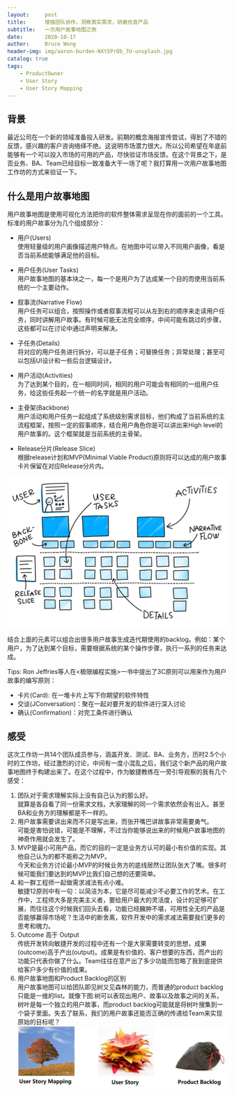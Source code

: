 ```yaml
---
layout:     post
title:      增强团队协作，洞察真实需求，研磨优良产品
subtitle:   一次用户故事地图之旅
date:       2020-10-17
author:     Bruce Wong
header-img: img/aaron-burden-NXt5PrOb_7U-unsplash.jpg
catalog: true
tags:
    - ProductOwner
    - User Story
    - User Story Mapping
---
```

## 背景
最近公司在一个新的领域准备投入研发。前期的概念海报宣传尝试，得到了不错的反馈，感兴趣的客户咨询络绎不绝。这说明市场潜力很大。所以公司希望在年底前能够有一个可以投入市场的可用的产品，尽快验证市场反馈。在这个背景之下，是否业务、BA、Team已经目标一致准备大干一场了呢？我打算用一次用户故事地图工作坊的方式来验证一下。

## 什么是用户故事地图  
用户故事地图是使用可视化方法把你的软件整体需求呈现在你的面前的一个工具。
标准的用户故事分为几个组成部分：
- 用户(Users)  
    使用轻量级的用户画像描述用户特点。在地图中可以带入不同用户画像，看是否当前系统能够满足他的目标。

- 用户任务(User Tasks)  
    用户故事地图的基本块之一，每一个是用户为了达成某一个目的而使用当前系统的一个主要动作。

- 叙事流(Narrative Flow)  
    用户任务可以组合，按照操作或者叙事流程可以从左到右的顺序来走读用户任务，同时讲解用户故事。有时候可能无法完全顺序，中间可能有跳过的步骤，这些都可以在讨论中通过声明来解决。
    
- 子任务(Details)  
    将对应的用户任务进行拆分，可以是子任务；可替换任务；异常处理；甚至可以包括UI设计和一些后台逻辑设计。  

- 用户活动(Activities)  
    为了达到某个目的，在一相同时间，相同的用户可能会有相同的一组用户任务，给这些任务起一个统一的名字就是用户活动。
    
- 主骨架(Backbone)  
    用户活动和用户任务一起组成了系统级别需求目标，他们构成了当前系统的主流程框架，按照一定的叙事顺序，结合用户角色你是可以讲出来High level的用户故事的。这个框架就是当前系统的主骨架。

- Release分片(Release Slice)  
    根据release计划和MVP(Minimal Viable Product)原则将可以达成的用户故事卡片保留在对应Release分片内。

![user story mapping](/img/scrum/userstorymap.png "user story mapping")

结合上面的元素可以组合出很多用户故事生成迭代期使用的backlog。例如：某个用户，为了达到某个目标，需要根据系统的某个操作步骤，执行一系列的任务来达成。

Tips: Ron Jeffries等人在<极限编程实施>一书中提出了3C原则可以用来作为用户故事的编写原则： 
- 卡片(Card): 在一堆卡片上写下你期望的软件特性
- 交谈(JConversation)：聚在一起对要开发的软件进行深入讨论
- 确认(Confirmation)：对完工条件进行确认

## 感受  
这次工作坊一共14个团队成员参与，涵盖开发、测试、BA、业务方，历时2.5个小时的工作坊，经过激烈的讨论，中间有一度小混乱之后，我们这个新产品的用户故事地图终于构建出来了。在这个过程中，作为敏捷教练在一旁引导观察的我有几个感受：
1. 团队对于需求理解实际上没有自己认为的那么好。  
    就算是各自看了同一份需求文档，大家理解的同一个需求依然会有出入。甚至BA和业务方的理解都是不一样的。
2. 用户故事需要讲出来而不只是写出来，而张开嘴巴讲故事非常需要勇气。  
    可能是害怕说错，可能是不理解，不过当你能够说出来的时候用户故事地图的神奇作用就会发生了。
3. MVP是最小可用产品，而它的目的一定是业务方认可的最小有价值的实现。其他自己认为的都不能称之为MVP。  
    今天和业务方讨论最小MVP的时候业务方的底线居然让团队张大了嘴。很多时候可能我们要达到的MVP比我们自己想的还要简单。
4. 和一群工程师一起做需求减法有点小难。  
    敏捷12原则中有一句：以简洁为本，它是尽可能减少不必要工作的艺术。在工作中，工程师大多是完美主义者，要给用户最大的灵活度，设计的足够可扩展，而往往这个时候我们回头去看，功能已经臃肿不堪，可用性全无的产品是否能够赢得市场呢？生活中的断舍离，软件开发中的需求减法需要我们更多的思考和魄力。
5. Outcome 高于 Output  
    传统开发转向敏捷开发的过程中还有一个是大家需要转变的思想，成果(outcome)高于产出(output)。成果是有价值的、客户想要的东西，而产出的功能只代表你做了什么。Team往往在意产出了多少功能而忽略了我到底提供给客户多少有价值的成果。
6. 用户故事地图和Product Backlog的区别  
    用户故事地图可以给团队即见树又见森林的能力，而普通的product backlog只能是一维的list。就像下图:树可以表现出用户、故事以及故事之间的关系，树叶是每一个独立的用户故事，而product backlog可能就是将树叶搜集到一个袋子里面。失去了联系，我们的用户故事还能否正确的传递给Team来实现原始的目标呢？
![storymap vs backlog](/img/scrum/storymap_backlog.jpg)